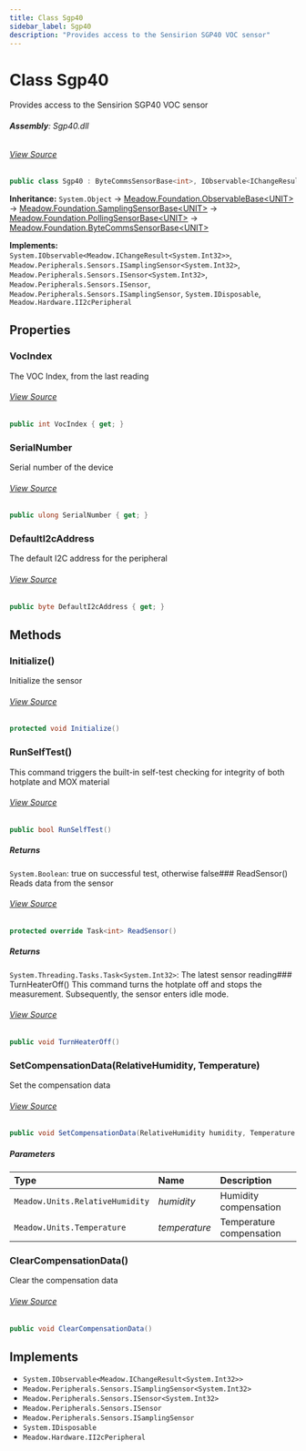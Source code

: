 ```yaml
---
title: Class Sgp40
sidebar_label: Sgp40
description: "Provides access to the Sensirion SGP40 VOC sensor"
---
```

# Class Sgp40
Provides access to the Sensirion SGP40 VOC sensor

###### **Assembly**: Sgp40.dll
###### [View Source](https://github.com/WildernessLabs/Meadow.Foundation.git/blob/develop/Source/Meadow.Foundation.Peripherals/Sensors.Atmospheric.Sgp40/Driver/Sgp40.Enums.cs#L3)
```csharp title="Declaration"
public class Sgp40 : ByteCommsSensorBase<int>, IObservable<IChangeResult<int>>, ISamplingSensor<int>, ISensor<int>, ISensor, ISamplingSensor, IDisposable, II2cPeripheral
```
**Inheritance:** `System.Object` -> [Meadow.Foundation.ObservableBase&lt;UNIT&gt;](../Meadow.Foundation/ObservableBase`UNIT`) -> [Meadow.Foundation.SamplingSensorBase&lt;UNIT&gt;](../Meadow.Foundation/SamplingSensorBase`UNIT`) -> [Meadow.Foundation.PollingSensorBase&lt;UNIT&gt;](../Meadow.Foundation/PollingSensorBase`UNIT`) -> [Meadow.Foundation.ByteCommsSensorBase&lt;UNIT&gt;](../Meadow.Foundation/ByteCommsSensorBase`UNIT`)

**Implements:**  
`System.IObservable<Meadow.IChangeResult<System.Int32>>`, `Meadow.Peripherals.Sensors.ISamplingSensor<System.Int32>`, `Meadow.Peripherals.Sensors.ISensor<System.Int32>`, `Meadow.Peripherals.Sensors.ISensor`, `Meadow.Peripherals.Sensors.ISamplingSensor`, `System.IDisposable`, `Meadow.Hardware.II2cPeripheral`

## Properties
### VocIndex
The VOC Index, from the last reading
###### [View Source](https://github.com/WildernessLabs/Meadow.Foundation.git/blob/develop/Source/Meadow.Foundation.Peripherals/Sensors.Atmospheric.Sgp40/Driver/Sgp40.cs#L17)
```csharp title="Declaration"
public int VocIndex { get; }
```
### SerialNumber
Serial number of the device
###### [View Source](https://github.com/WildernessLabs/Meadow.Foundation.git/blob/develop/Source/Meadow.Foundation.Peripherals/Sensors.Atmospheric.Sgp40/Driver/Sgp40.cs#L22)
```csharp title="Declaration"
public ulong SerialNumber { get; }
```
### DefaultI2cAddress
The default I2C address for the peripheral
###### [View Source](https://github.com/WildernessLabs/Meadow.Foundation.git/blob/develop/Source/Meadow.Foundation.Peripherals/Sensors.Atmospheric.Sgp40/Driver/Sgp40.cs#L27)
```csharp title="Declaration"
public byte DefaultI2cAddress { get; }
```
## Methods
### Initialize()
Initialize the sensor
###### [View Source](https://github.com/WildernessLabs/Meadow.Foundation.git/blob/develop/Source/Meadow.Foundation.Peripherals/Sensors.Atmospheric.Sgp40/Driver/Sgp40.cs#L45)
```csharp title="Declaration"
protected void Initialize()
```
### RunSelfTest()
This command triggers the built-in self-test checking for integrity of both hotplate and MOX material
###### [View Source](https://github.com/WildernessLabs/Meadow.Foundation.git/blob/develop/Source/Meadow.Foundation.Peripherals/Sensors.Atmospheric.Sgp40/Driver/Sgp40.cs#L62)
```csharp title="Declaration"
public bool RunSelfTest()
```

##### Returns

`System.Boolean`: true on successful test, otherwise false### ReadSensor()
Reads data from the sensor
###### [View Source](https://github.com/WildernessLabs/Meadow.Foundation.git/blob/develop/Source/Meadow.Foundation.Peripherals/Sensors.Atmospheric.Sgp40/Driver/Sgp40.cs#L77)
```csharp title="Declaration"
protected override Task<int> ReadSensor()
```

##### Returns

`System.Threading.Tasks.Task<System.Int32>`: The latest sensor reading### TurnHeaterOff()
This command turns the hotplate off and stops the measurement. Subsequently, the sensor enters idle mode.
###### [View Source](https://github.com/WildernessLabs/Meadow.Foundation.git/blob/develop/Source/Meadow.Foundation.Peripherals/Sensors.Atmospheric.Sgp40/Driver/Sgp40.cs#L100)
```csharp title="Declaration"
public void TurnHeaterOff()
```
### SetCompensationData(RelativeHumidity, Temperature)
Set the compensation data
###### [View Source](https://github.com/WildernessLabs/Meadow.Foundation.git/blob/develop/Source/Meadow.Foundation.Peripherals/Sensors.Atmospheric.Sgp40/Driver/Sgp40.cs#L110)
```csharp title="Declaration"
public void SetCompensationData(RelativeHumidity humidity, Temperature temperature)
```

##### Parameters

| Type | Name | Description |
|:--- |:--- |:--- |
| `Meadow.Units.RelativeHumidity` | *humidity* | Humidity compensation |
| `Meadow.Units.Temperature` | *temperature* | Temperature compensation |

### ClearCompensationData()
Clear the compensation data
###### [View Source](https://github.com/WildernessLabs/Meadow.Foundation.git/blob/develop/Source/Meadow.Foundation.Peripherals/Sensors.Atmospheric.Sgp40/Driver/Sgp40.cs#L130)
```csharp title="Declaration"
public void ClearCompensationData()
```

## Implements

* `System.IObservable<Meadow.IChangeResult<System.Int32>>`
* `Meadow.Peripherals.Sensors.ISamplingSensor<System.Int32>`
* `Meadow.Peripherals.Sensors.ISensor<System.Int32>`
* `Meadow.Peripherals.Sensors.ISensor`
* `Meadow.Peripherals.Sensors.ISamplingSensor`
* `System.IDisposable`
* `Meadow.Hardware.II2cPeripheral`
